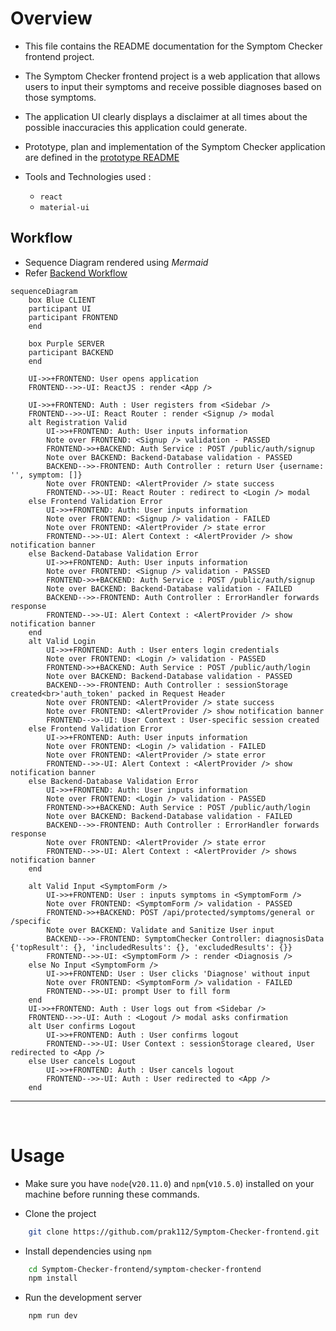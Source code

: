 # Overview
- This file contains the README documentation for the Symptom Checker frontend project.
 
- The Symptom Checker frontend project is a web application that allows users to input their symptoms and receive possible diagnoses based on those symptoms.
- The application UI clearly displays a disclaimer at all times about the possible inaccuracies this application could generate.

- Prototype, plan and implementation of the Symptom Checker application are defined in the [prototype README](https://github.com/prak112/ICD11-SymptomChecker#overview)
- Tools and Technologies used : 
    - `react`
    - `material-ui`


## Workflow
- Sequence Diagram rendered using *Mermaid*
- Refer [Backend Workflow](https://github.com/prak112/Symptom-Checker-backend#workflow)

```mermaid
sequenceDiagram
    box Blue CLIENT
    participant UI
    participant FRONTEND
    end

    box Purple SERVER
    participant BACKEND
    end

    UI->>+FRONTEND: User opens application
    FRONTEND-->>-UI: ReactJS : render <App />

    UI->>+FRONTEND: Auth : User registers from <Sidebar />
    FRONTEND-->>-UI: React Router : render <Signup /> modal
    alt Registration Valid
        UI->>+FRONTEND: Auth: User inputs information
        Note over FRONTEND: <Signup /> validation - PASSED
        FRONTEND->>+BACKEND: Auth Service : POST /public/auth/signup
        Note over BACKEND: Backend-Database validation - PASSED   
        BACKEND-->>-FRONTEND: Auth Controller : return User {username: '', symptom: []}
        Note over FRONTEND: <AlertProvider /> state success
        FRONTEND-->>-UI: React Router : redirect to <Login /> modal
    else Frontend Validation Error
        UI->>+FRONTEND: Auth: User inputs information
        Note over FRONTEND: <Signup /> validation - FAILED
        Note over FRONTEND: <AlertProvider /> state error
        FRONTEND-->>-UI: Alert Context : <AlertProvider /> show notification banner
    else Backend-Database Validation Error
        UI->>+FRONTEND: Auth: User inputs information
        Note over FRONTEND: <Signup /> validation - PASSED
        FRONTEND->>+BACKEND: Auth Service : POST /public/auth/signup
        Note over BACKEND: Backend-Database validation - FAILED
        BACKEND-->>-FRONTEND: Auth Controller : ErrorHandler forwards response
        FRONTEND-->>-UI: Alert Context : <AlertProvider /> show notification banner
    end
    alt Valid Login
        UI->>+FRONTEND: Auth : User enters login credentials
        Note over FRONTEND: <Login /> validation - PASSED
        FRONTEND->>+BACKEND: Auth Service : POST /public/auth/login
        Note over BACKEND: Backend-Database validation - PASSED
        BACKEND-->>-FRONTEND: Auth Controller : sessionStorage created<br>'auth_token' packed in Request Header
        Note over FRONTEND: <AlertProvider /> state success
        Note over FRONTEND: <AlertProvider /> show notification banner
        FRONTEND-->>-UI: User Context : User-specific session created
    else Frontend Validation Error
        UI->>+FRONTEND: Auth: User inputs information
        Note over FRONTEND: <Login /> validation - FAILED
        Note over FRONTEND: <AlertProvider /> state error
        FRONTEND-->>-UI: Alert Context : <AlertProvider /> show notification banner
    else Backend-Database Validation Error
        UI->>+FRONTEND: Auth: User inputs information
        Note over FRONTEND: <Login /> validation - PASSED
        FRONTEND->>+BACKEND: Auth Service : POST /public/auth/login
        Note over BACKEND: Backend-Database validation - FAILED
        BACKEND-->>-FRONTEND: Auth Controller : ErrorHandler forwards response
        Note over FRONTEND: <AlertProvider /> state error
        FRONTEND-->>-UI: Alert Context : <AlertProvider /> shows notification banner
    end

    alt Valid Input <SymptomForm />
        UI->>+FRONTEND: User : inputs symptoms in <SymptomForm />
        Note over FRONTEND: <SymptomForm /> validation - PASSED
        FRONTEND->>+BACKEND: POST /api/protected/symptoms/general or /specific
	    Note over BACKEND: Validate and Sanitize User input  
        BACKEND-->>-FRONTEND: SymptomChecker Controller: diagnosisData {'topResult': {}, 'includedResults': {}, 'excludedResults': {}}
        FRONTEND-->>-UI: <SymptomForm /> : render <Diagnosis />
    else No Input <SymptomForm />
        UI->>+FRONTEND: User : User clicks 'Diagnose' without input
        Note over FRONTEND: <SymptomForm /> validation - FAILED
        FRONTEND-->>-UI: prompt User to fill form
    end
    UI->>+FRONTEND: Auth : User logs out from <Sidebar />
    FRONTEND-->>-UI: Auth : <Logout /> modal asks confirmation
    alt User confirms Logout
        UI->>+FRONTEND: Auth : User confirms logout
        FRONTEND-->>-UI: User Context : sessionStorage cleared, User redirected to <App />
    else User cancels Logout
        UI->>+FRONTEND: Auth : User cancels logout
        FRONTEND-->>-UI: Auth : User redirected to <App />
    end
```

<hr>
<br>


# Usage
- Make sure you have `node`(v`20.11.0`) and `npm`(v`10.5.0`) installed on your machine before running these commands.

- Clone the project
```bash
    git clone https://github.com/prak112/Symptom-Checker-frontend.git
```

- Install dependencies using `npm`
```bash
    cd Symptom-Checker-frontend/symptom-checker-frontend
    npm install
```

- Run the development server
```bash
    npm run dev
``` 
